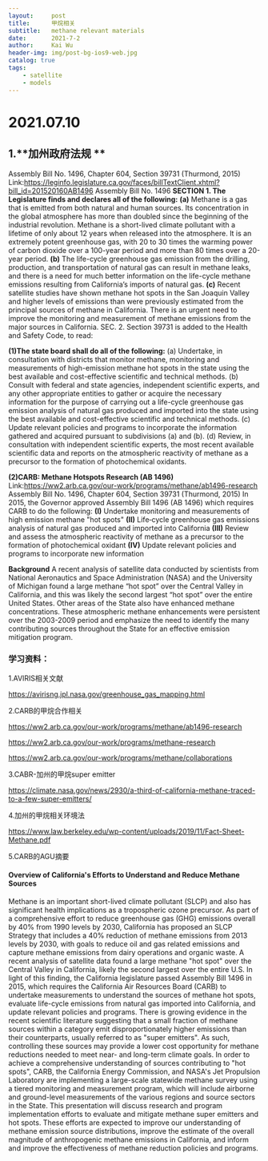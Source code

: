 ```yaml
---
layout:     post
title:      甲烷相关
subtitle:   methane relevant materials
date:       2021-7-2
author:     Kai Wu
header-img: img/post-bg-ios9-web.jpg
catalog: true
tags:
    - satellite
    - models
---
```


# 2021.07.10
## 1.**加州政府法规 **

Assembly Bill No. 1496, Chapter 604, Section 39731 (Thurmond, 2015)
Link:https://leginfo.legislature.ca.gov/faces/billTextClient.xhtml?bill_id=201520160AB1496
Assembly Bill No. 1496
**SECTION 1. The Legislature finds and declares all of the following:**
**(a)** Methane is a gas that is emitted from both natural and human sources. Its concentration in the global atmosphere has more than doubled since the beginning of the industrial revolution. Methane is a short-lived climate pollutant with a lifetime of only about 12 years when released into the atmosphere. It is an extremely potent greenhouse gas, with 20 to 30 times the warming power of carbon dioxide over a 100-year period and more than 80 times over a 20-year period.
**(b)** The life-cycle greenhouse gas emission from the drilling, production, and transportation of natural gas can result in methane leaks, and there is a need for much better information on the life-cycle methane emissions resulting from California’s imports of natural gas.
**(c)** Recent satellite studies have shown methane hot spots in the San Joaquin Valley and higher levels of emissions than were previously estimated from the principal sources of methane in California. There is an urgent need to improve the monitoring and measurement of methane emissions from the major sources in California.
SEC. 2. Section 39731 is added to the Health and Safety Code, to read:

**(1)The state board shall do all of the following:**
(a) Undertake, in consultation with districts that monitor methane, monitoring and measurements of high-emission methane hot spots in the state using the best available and cost-effective scientific and technical methods.
(b) Consult with federal and state agencies, independent scientific experts, and any other appropriate entities to gather or acquire the necessary information for the purpose of carrying out a life-cycle greenhouse gas emission analysis of natural gas produced and imported into the state using the best available and cost-effective scientific and technical methods.
(c) Update relevant policies and programs to incorporate the information gathered and acquired pursuant to subdivisions (a) and (b).
(d) Review, in consultation with independent scientific experts, the most recent available scientific data and reports on the atmospheric reactivity of methane as a precursor to the formation of photochemical oxidants.

**(2)CARB: Methane Hotspots Research (AB 1496)**
Link:https://ww2.arb.ca.gov/our-work/programs/methane/ab1496-research
Assembly Bill No. 1496, Chapter 604, Section 39731 (Thurmond, 2015)
In 2015, the Governor approved Assembly Bill 1496 (AB 1496) which requires CARB to do the following:
**(I)** Undertake monitoring and measurements of high emission methane "hot spots"
**(II)** Life‑cycle greenhouse gas emissions analysis of natural gas produced and imported into California
**(III)** Review and assess the atmospheric reactivity of methane as a precursor to the formation of photochemical oxidant
**(IV)** Update relevant policies and programs to incorporate new information

**Background**
A recent analysis of satellite data conducted by scientists from National Aeronautics and Space Administration (NASA) and the University of Michigan found a large methane “hot spot” over the Central Valley in California, and this was likely the second largest “hot spot” over the entire United States. Other areas of the State also have enhanced methane concentrations. These atmospheric methane enhancements were persistent over the 2003-2009 period and emphasize the need to identify the many contributing sources throughout the State for an effective emission mitigation program.





### 学习资料：

1.AVIRIS相关文献

https://avirisng.jpl.nasa.gov/greenhouse_gas_mapping.html

2.CARB的甲烷合作相关

https://ww2.arb.ca.gov/our-work/programs/methane/ab1496-research

https://ww2.arb.ca.gov/our-work/programs/methane-research

https://ww2.arb.ca.gov/our-work/programs/methane/collaborations

3.CABR-加州的甲烷super emitter

https://climate.nasa.gov/news/2930/a-third-of-california-methane-traced-to-a-few-super-emitters/

4.加州的甲烷相关环境法

https://www.law.berkeley.edu/wp-content/uploads/2019/11/Fact-Sheet-Methane.pdf

5.CARB的AGU摘要

#### Overview of California's Efforts to Understand and Reduce Methane Sources

Methane is an important short-lived climate pollutant (SLCP) and also has significant health implications as a tropospheric ozone precursor. As part of a comprehensive effort to reduce greenhouse gas (GHG) emissions overall by 40% from 1990 levels by 2030, California has proposed an SLCP Strategy that includes a 40% reduction of methane emissions from 2013 levels by 2030, with goals to reduce oil and gas related emissions and capture methane emissions from dairy operations and organic waste. A recent analysis of satellite data found a large methane "hot spot" over the Central Valley in California, likely the second largest over the entire U.S. In light of this finding, the California legislature passed Assembly Bill 1496 in 2015, which requires the California Air Resources Board (CARB) to undertake measurements to understand the sources of methane hot spots, evaluate life-cycle emissions from natural gas imported into California, and update relevant policies and programs. There is growing evidence in the recent scientific literature suggesting that a small fraction of methane sources within a category emit disproportionately higher emissions than their counterparts, usually referred to as "super emitters". As such, controlling these sources may provide a lower cost opportunity for methane reductions needed to meet near- and long-term climate goals. In order to achieve a comprehensive understanding of sources contributing to "hot spots", CARB, the California Energy Commission, and NASA's Jet Propulsion Laboratory are implementing a large-scale statewide methane survey using a tiered monitoring and measurement program, which will include airborne and ground-level measurements of the various regions and source sectors in the State. This presentation will discuss research and program implementation efforts to evaluate and mitigate methane super emitters and hot spots. These efforts are expected to improve our understanding of methane emission source distributions, improve the estimate of the overall magnitude of anthropogenic methane emissions in California, and inform and improve the effectiveness of methane reduction policies and programs.